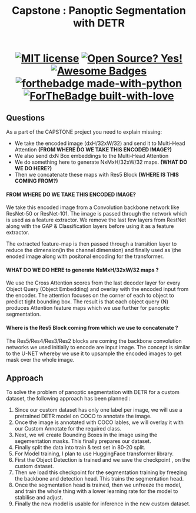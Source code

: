 <br/>
<h1 align="center">Capstone : Panoptic Segmentation with DETR
<br/>
<!-- toc -->
    <br>
    
[![MIT license](https://img.shields.io/badge/License-MIT-blue.svg)](https://lbesson.mit-license.org/)
[![Open Source? Yes!](https://badgen.net/badge/Open%20Source%20%3F/Yes%21/blue?icon=github)](https://github.com/RajamannarAanjaram/badges/)
[![Awesome Badges](https://img.shields.io/badge/badges-awesome-green.svg)](https://github.com/RajamannarAanjaram/badges)
    <br>
[![forthebadge made-with-python](http://ForTheBadge.com/images/badges/made-with-python.svg)](https://www.python.org/)
[![ForTheBadge built-with-love](http://ForTheBadge.com/images/badges/built-with-love.svg)](https://GitHub.com/RajamannarAanjaram/)


<!-- toc -->

## Questions

As a part of the CAPSTONE project you need to explain missing:
 - We take the encoded image (dxH/32xW/32) and send it to Multi-Head Attention **(FROM WHERE DO WE TAKE THIS ENCODED IMAGE?)**
 - We also send dxN Box embeddings to the Multi-Head Attention
 - We do something here to generate NxMxH/32xW/32 maps. **(WHAT DO WE DO HERE?)**
 - Then we concatenate these maps with Res5 Block **(WHERE IS THIS COMING FROM?)**


#### FROM WHERE DO WE TAKE THIS ENCODED IMAGE?

We take this encoded image from a Convolution backbone network like ResNet-50 or ResNet-101.  The image is passed through the network which is used as a feature extractor. We remove the last few layers from RestNet along with the GAP & Classification layers before using it as a feature extractor.

The extracted feature-map is then passed through a transition layer to reduce the dimension(in the channel dimension) and finally used as  \the enoded image along with positonal encoding for the transformer.

#### WHAT DO WE DO HERE to generate NxMxH/32xW/32 maps ?

We use the Cross Attention scores from the last decoder layer for every Object Query (Object Embedding) and overlay with the encoded input from the encoder. The attention focuses on the corner of each to object to predict tight bounding box. The result is that each object query (N) produces Attention feature maps which we use further for panoptic segmentation.

#### Where is the Res5 Block coming from which we use to concatenate ?

The Res5/Res4/Res3/Res2 blocks are coming the backbone convolution networks we used initially to encode are input image. The concept is similar to the U-NET whereby we use it to upsample the encoded images to get mask over the whole image.


## Approach

To solve the problem of panoptic segmentation with DETR for a custom dataset, the following approach has been planned :

1. Since our custom dataset has only one label per image, we will use a pretrained DETR model on COCO to annotate the image.
2. Once the image is annotated with COCO lables, we will overlay it with our Custom Annotate for the required class.
3. Next, we wil create Bounding Boxes in the image using the segementation masks. This finally prepares our dataset. 
4. Finally split the data into train & test set in 80-20 split.
5. For Model training, I plan to use HuggingFace transformer library.
6. First the Object Detection is trained and we save the checkpoint , on the custom dataset.
7. Then we load this checkpoint for the segmentation training by freezing the backbone and detection head. This trains the segmentation head.
8. Once the segmentation head is trained, then we unfreeze the model, and train the whole thing with a lower learning rate for the model to stabilise and adjust.
9. Finally the new model is usable for inference in the new custom dataset.
